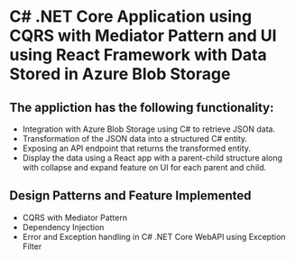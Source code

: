 # C# .NET Core Application using CQRS with Mediator Pattern and UI using React Framework with Data Stored in Azure Blob Storage

## The appliction has the following functionality:
<ul>
  <li> Integration with Azure Blob Storage using C# to retrieve JSON data. </li>
  <li> Transformation of the JSON data into a structured C# entity.</li>
  <li> Exposing an API endpoint that returns the transformed entity.</li> 
 <li> Display the data using a React app with a parent-child structure along with collapse and expand feature on UI for each parent and child.</li>
</ul>

## Design Patterns and Feature Implemented
<ul>
  <li> CQRS with Mediator Pattern </li>
  <li> Dependency Injection </li>
  <li> Error and Exception handling in C# .NET Core WebAPI using Exception Filter </li>
</ul>

